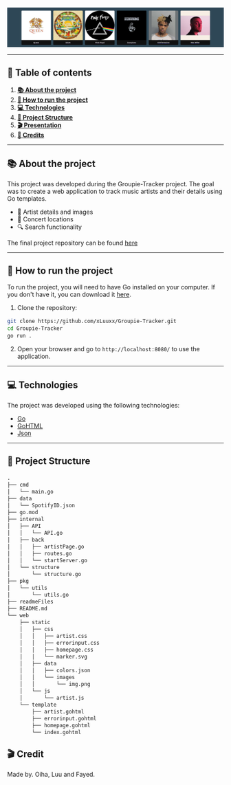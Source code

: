 <p align="center">
  <img src="readmeFiles/banner.png" alt="banner"/>
</p>

---

## 📖 Table of contents

1. [**📚 About the project**](#-about-the-project)
2. [**🚀 How to run the project**](#-how-to-run-the-project)
3. [**💻 Technologies**](#-technologies)
4. [**📁 Project Structure**](#-project-structure)
5. [**🎬 Presentation**](#-presentation)
6. [**👥 Credits**](#-credits)

---

## 📚 About the project

This project was developed during the Groupie-Tracker project. The goal was to create a web application to track music artists and their details using Go templates.

- 🎤 Artist details and images
- 📅 Concert locations
- 🔍 Search functionality

The final project repository can be found [here](https://github.com/xLuuxx/Groupie-Tracker.git)

---

## 🚀 How to run the project

To run the project, you will need to have Go installed on your computer. If you don't have it, you can download it [here](https://golang.org/dl/).

1. Clone the repository:
```bash
git clone https://github.com/xLuuxx/Groupie-Tracker.git
cd Groupie-Tracker
go run .
```

2. Open your browser and go to `http://localhost:8080/` to use the application.

---

## 💻 Technologies

The project was developed using the following technologies:
- [Go](https://golang.org/)
- [GoHTML](https://pkg.go.dev/html/template)
- [Json](https://pkg.go.dev/encoding/json)

---

## 📁 Project Structure

```
.
├── cmd
│   └── main.go
├── data
│   └── SpotifyID.json
├── go.mod
├── internal
│   ├── API
│   │   └── API.go
│   ├── back
│   │   ├── artistPage.go
│   │   ├── routes.go
│   │   └── startServer.go
│   └── structure
│       └── structure.go
├── pkg
│   └── utils
│       └── utils.go
├── readmeFiles
├── README.md
└── web
    ├── static
    │   ├── css
    │   │   ├── artist.css
    │   │   ├── errorinput.css
    │   │   ├── homepage.css
    │   │   └── marker.svg
    │   ├── data
    │   │   ├── colors.json
    │   │   └── images
    │   │       └── img.png
    │   └── js
    │       └── artist.js
    └── template
        ├── artist.gohtml
        ├── errorinput.gohtml
        ├── homepage.gohtml
        └── index.gohtml
```

## 🎬 Credit
Made by. Oiha, Luu and Fayed. 
